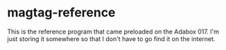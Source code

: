 # magtag-reference

This is the reference program that came preloaded on the Adabox 017. I'm just storing it somewhere so that I don't have to go find it on the internet.
